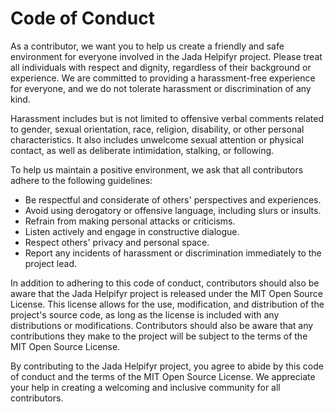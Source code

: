# Code of Conduct

As a contributor, we want you to help us create a friendly and safe environment for everyone involved in the Jada Helpifyr project. Please treat all individuals with respect and dignity, regardless of their background or experience. We are committed to providing a harassment-free experience for everyone, and we do not tolerate harassment or discrimination of any kind.

Harassment includes but is not limited to offensive verbal comments related to gender, sexual orientation, race, religion, disability, or other personal characteristics. It also includes unwelcome sexual attention or physical contact, as well as deliberate intimidation, stalking, or following.

To help us maintain a positive environment, we ask that all contributors adhere to the following guidelines:

- Be respectful and considerate of others' perspectives and experiences.
- Avoid using derogatory or offensive language, including slurs or insults.
- Refrain from making personal attacks or criticisms.
- Listen actively and engage in constructive dialogue.
- Respect others' privacy and personal space.
- Report any incidents of harassment or discrimination immediately to the project lead.

In addition to adhering to this code of conduct, contributors should also be aware that the Jada Helpifyr project is released under the MIT Open Source License. This license allows for the use, modification, and distribution of the project's source code, as long as the license is included with any distributions or modifications. Contributors should also be aware that any contributions they make to the project will be subject to the terms of the MIT Open Source License.

By contributing to the Jada Helpifyr project, you agree to abide by this code of conduct and the terms of the MIT Open Source License. We appreciate your help in creating a welcoming and inclusive community for all contributors.

